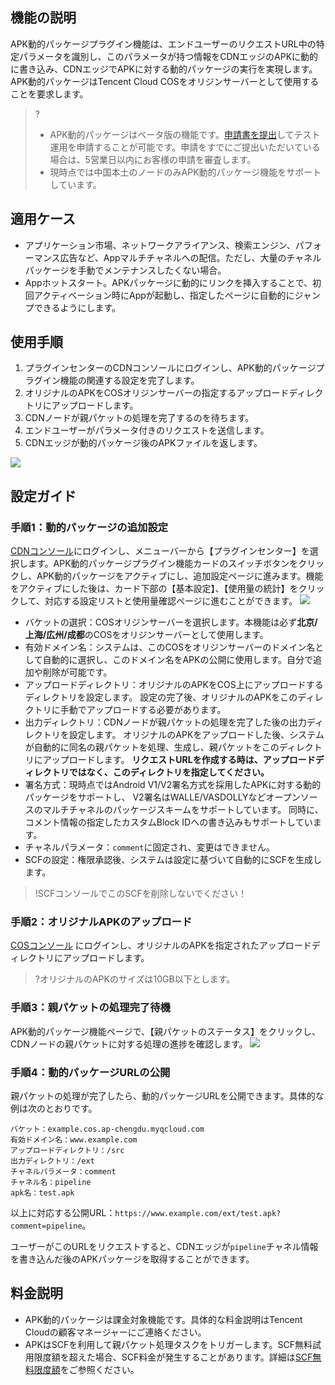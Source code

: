 ## 機能の説明

APK動的パッケージプラグイン機能は、エンドユーザーのリクエストURL中の特定パラメータを識別し、このパラメータが持つ情報をCDNエッジのAPKに動的に書き込み、CDNエッジでAPKに対する動的パッケージの実行を実現します。APK動的パッケージはTencent Cloud COSをオリジンサーバーとして使用することを要求します。

>? 
>- APK動的パッケージはベータ版の機能です。[申請書を提出](https://cloud.tencent.com/apply/p/1qkg1qkomyyj)してテスト運用を申請することが可能です。申請をすでにご提出いただいている場合は、5営業日以内にお客様の申請を審査します。
>- 現時点では中国本土のノードのみAPK動的パッケージ機能をサポートしています。


## 適用ケース

- アプリケーション市場、ネットワークアライアンス、検索エンジン、パフォーマンス広告など、Appマルチチャネルへの配信。ただし、大量のチャネルパッケージを手動でメンテナンスしたくない場合。
- Appホットスタート。APKパッケージに動的にリンクを挿入することで、初回アクティベーション時にAppが起動し、指定したページに自動的にジャンプできるようにします。

## 使用手順

1. プラグインセンターのCDNコンソールにログインし、APK動的パッケージプラグイン機能の関連する設定を完了します。
2. オリジナルのAPKをCOSオリジンサーバーの指定するアップロードディレクトリにアップロードします。
3. CDNノードが親パケットの処理を完了するのを待ちます。
4. エンドユーザーがパラメータ付きのリクエストを送信します。
5. CDNエッジが動的パッケージ後のAPKファイルを返します。

![](https://main.qcloudimg.com/raw/b26dede3d5ba4947bb5645c4db81f741.png)

## 設定ガイド

### 手順1：動的パッケージの追加設定
[CDNコンソール](https://console.cloud.tencent.com/cdn)にログインし、メニューバーから【プラグインセンター】を選択します。APK動的パッケージプラグイン機能カードのスイッチボタンをクリックし、APK動的パッケージをアクティブにし、追加設定ページに進みます。機能をアクティブにした後は、カード下部の【基本設定】、【使用量の統計】をクリックして、対応する設定リストと使用量確認ページに進むことができます。
![](https://main.qcloudimg.com/raw/1c8a690040b028e7913376d22bf0dccd.png)
- バケットの選択：COSオリジンサーバーを選択します。本機能は必ず**北京/上海/広州/成都**のCOSをオリジンサーバーとして使用します。
- 有効ドメイン名：システムは、このCOSをオリジンサーバーのドメイン名として自動的に選択し、このドメイン名をAPKの公開に使用します。自分で追加や削除が可能です。
- アップロードディレクトリ：オリジナルのAPKをCOS上にアップロードするディレクトリを設定します。 設定の完了後、オリジナルのAPKをこのディレクトリに手動でアップロードする必要があります。
- 出力ディレクトリ：CDNノードが親パケットの処理を完了した後の出力ディレクトリを設定します。 オリジナルのAPKをアップロードした後、システムが自動的に同名の親パケットを処理、生成し、親パケットをこのディレクトリにアップロードします。 **リクエストURLを作成する時は、アップロードディレクトリではなく、このディレクトリを指定してください。**
- 署名方式：現時点ではAndroid V1/V2署名方式を採用したAPKに対する動的パッケージをサポートし、 V2署名はWALLE/VASDOLLYなどオープンソースのマルチチャネルのパッケージスキームをサポートしています。 同時に、コメント情報の指定したカスタムBlock IDへの書き込みもサポートしています。
- チャネルパラメータ：`comment`に固定され、変更はできません。
- SCFの設定：権限承認後、システムは設定に基づいて自動的にSCFを生成します。

>!SCFコンソールでこのSCFを削除しないでください！




### 手順2：オリジナルAPKのアップロード

[COSコンソール](https://console.cloud.tencent.com/cos5) にログインし、オリジナルのAPKを指定されたアップロードディレクトリにアップロードします。

>?オリジナルのAPKのサイズは10GB以下とします。


### 手順3：親パケットの処理完了待機

APK動的パッケージ機能ページで、【親パケットのステータス】をクリックし、CDNノードの親パケットに対する処理の進捗を確認します。
![](https://main.qcloudimg.com/raw/88450f16367a81e7c977a339f1de5b1f.png)

### 手順4：動的パッケージURLの公開

親パケットの処理が完了したら、動的パッケージURLを公開できます。具体的な例は次のとおりです。

```
バケット：example.cos.ap-chengdu.myqcloud.com
有効ドメイン名：www.example.com
アップロードディレクトリ：/src
出力ディレクトリ：/ext
チャネルパラメータ：comment
チャネル名：pipeline
apk名：test.apk
```

以上に対応する公開URL：`https://www.example.com/ext/test.apk?comment=pipeline`。

ユーザーがこのURLをリクエストすると、CDNエッジが`pipeline`チャネル情報を書き込んだ後のAPKパッケージを取得することができます。

## 料金説明

- APK動的パッケージは課金対象機能です。具体的な料金説明はTencent Cloudの顧客マネージャーにご連絡ください。
- APKはSCFを利用して親パケット処理タスクをトリガーします。SCF無料試用限度額を超えた場合、SCF料金が発生することがあります。詳細は[SCF無料限度額](https://intl.cloud.tencent.com/document/product/583/12282)をご参照ください。

